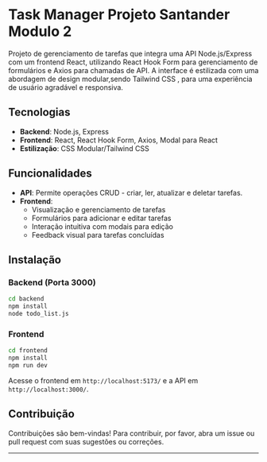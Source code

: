 

# Task Manager   Projeto Santander Modulo 2

Projeto de gerenciamento de tarefas que integra uma API Node.js/Express com um frontend React, utilizando React Hook Form para gerenciamento de formulários e Axios para chamadas de API. A interface é estilizada com uma abordagem de design modular,sendo Tailwind CSS , para uma experiência de usuário agradável e responsiva.

## Tecnologias

- **Backend**: Node.js, Express
- **Frontend**: React, React Hook Form, Axios, Modal para React
- **Estilização**: CSS Modular/Tailwind CSS

## Funcionalidades

- **API**: Permite operações CRUD - criar, ler, atualizar e deletar tarefas.
- **Frontend**: 
  - Visualização e gerenciamento de tarefas
  - Formulários para adicionar e editar tarefas
  - Interação intuitiva com modais para edição
  - Feedback visual para tarefas concluídas

## Instalação

### Backend (Porta 3000)

```bash
cd backend
npm install
node todo_list.js
```

### Frontend 

```bash
cd frontend
npm install
npm run dev
```

Acesse o frontend em `http://localhost:5173/` e a API em `http://localhost:3000/`.

## Contribuição

Contribuições são bem-vindas! Para contribuir, por favor, abra um issue ou pull request com suas sugestões ou correções.

---
